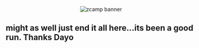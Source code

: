<p align="center">
  <img src="https://i.imgur.com/nwJZGcu.png" alt="zcamp banner" />
</p>

## might as well just end it all here...its been a good run. Thanks Dayo



